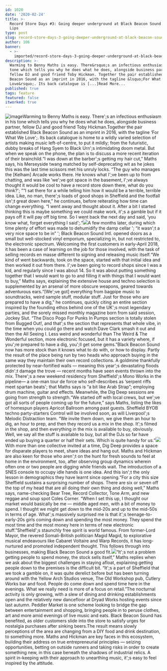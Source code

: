 ```yaml
---
id: 1028
date: '2020-02-24'
title: >-
  Record Store Days #3: Going deeper underground at Black Beacon Sound - Loose
  Lips
type: post
slug: record-store-days-3-going-deeper-underground-at-black-beacon-sound
author: 106
banner:
  - >-
    imported/record-store-days-3-going-deeper-underground-at-black-beacon-sound/image1028.jpeg
description: >-
  Warming to Benny Maths is easy. There&rsquo;s an infectious enthusiasm in his
  tone which tells you why he does what he does, alongside business partner,
  fellow DJ and good friend Toby Hickman. Together the pair established Black
  Beacon Sound as an imprint in 2016, with the tagline &lsquo;For What We
  Love&rsquo;. Its back catalogue is [...]Read More...
published: true
tags: feature
featured: false
itworked: true
---
```

![image](../imported/record-store-days-3-going-deeper-underground-at-black-beacon-sound/image1028.jpeg)Warming to Benny Maths is easy. There';s an infectious enthusiasm in his tone which tells you why he does what he does, alongside business partner, fellow DJ and good friend Toby Hickman.Together the pair established Black Beacon Sound as an imprint in 2016, with the tagline ‘For What We Love';. Its back catalogue is home to a wildly varied selection of artists making music left-of-centre, to put it mildly; from the futuristic, dubby breaks of Hang Syem to Black Urn';s intimidating doom metal. But when we speak on the phone, the plan is to discuss a more recent iteration of their brainchild.“I was down at the barber';s getting my hair cut,” Maths says, his Merseyside twang matched by self-deprecating wit as he jokes this was the last time scissors met his unruly locks. “The guy who manages the \[Kelham\] Arcade works there. He knows what I';ve been up to from chatting, and was like ‘we';ve got space in the basement, I';ve always thought it would be cool to have a record store down there, what do you think?'; ”“I sat there for a while telling him how it would be a terrible, terrible idea. Like, no man, there';s loads of good shops in Sheffield and the footfall isn';t great down here,” he continues, before reiterating how time can change everything. “I went away and thought about it. After a bit I started thinking this is maybe something we could make work, it';s a gamble but if it pays off it will pay off big time. So I went back the next day and said, ‘you know what, forget everything I said';.”![](/wp-content/uploads/live/img/wysiwyg/5e51167476a2e.PNG)A few months later, during which time plenty of effort was made to dehumidify the damp cellar '; “it wasn';t a very nice space to be in” '; Black Beacon Sound Intl. opened doors as a small but well-stocked vinyl emporium, specializing in, but not restricted to, the electronic spectrum. Welcoming the first customers in early-April 2018, it has been a case of learning on the job for those involved, with the task of selling records en masse different to signing and releasing music itself.“We kind of went backwards, took on the space, started with that initial idea and then worked it out from there. I';ve been going to record shops since I was a kid, and regularly since I was about 14. So it was about putting something together that I would want to go to and filling it with things that I would want to buy,” Maths says, explaining the extensive house and techno selection is supplemented by an arsenal of more obscure weapons, geared towards adventurous ears.“\[We';ve got\] everything from bagpipe music to soundtracks, weird sample stuff, modular stuff. Just for those who are prepared to have a dig,” he continues, quickly citing an entire section inspired by the founding ethos behind one of the UK';s most legendary parties, and the sorely missed monthly magazine born from said session, Jockey Slut. “The Disco Pogo For Punks In Pumps section is totally stolen from Bugged Out!, and that';s the section that represents that whole vibe, in the time when you could go there and watch Dave Clark smash it out and then the All Seeing I. Less weird and wonderful than The Weird & The Wonderful section, more electronic focused, but it has a variety where, if you';re prepared to have a dig, you';ll get some gems.”Black Beacon Sound now has more stock than it knows what to do with, or how to display. Partly the result of the place being run by two heads who approach buying in the same way they maintain their own record collections. A goldmine thankfully protected by near-fortified walls — meaning this year';s devastating floods didn';t damage the trove — recent months have seen events thrown into the mix. There';s a new weekend residency from Sheffield';s Mono Works in the pipeline— a one-man tour de force who self-describes as ‘serpent riffs meet spartan beats'; that Maths says is “a bit like Arab Strap”; employing drum machine, guitar and effects. Meanwhile, the Dig Deep sessions are going from strength to strength.“We started off with local crews, but we';ve got all sorts of people coming up for the future,” says Maths, listing the likes of homespun players Apricot Ballroom among past guests. Sheffield BYOB techno party-starters Control will be involved soon, as will Liverpool';s Melodic Distraction team. “We invite them down, we give them an hour to dig, an hour to prep, and then they record us a mix in the shop. It';s filmed in the shop, and then everything in the mix is available to buy, obviously. Well, we say all the stuff is available to buy, but all the DJs so far have ended up buying a quarter or half their sets. Which is quite handy for us.”![](/wp-content/uploads/live/img/wysiwyg/5e5116e8c9cc7.PNG)With more than one collective invited at a time, Dig Deep provides a space for disparate players to meet, share ideas and hang out. Maths and Hickman are also keen for those who aren';t on the hunt for fresh sounds to feel at home in the environment, too, after observing group dynamics wherein often one or two people are digging while friends wait. The introduction of a SNES console to occupy idle hands is one idea. And this isn';t the only lesson in demographics they have learnt since opening.“For a city this size Sheffield sustains a surprising number of shops. There are six or seven off the top of my head that are all doing their own thing and doing well,” Maths says, name-checking Bear Tree, Record Collector, Tone Arm, and new reggae and soup spot Coles Corner. “When I set this up, I thought our market would basically be me — middle aged men, with a bit of money to spend. I thought we might get down to the mid-20s and up to the mid-50s in terms of age. What';s massively surprised me is that it';s teenage-to-early-20s girls coming down and spending the most money. They spend the most time and the most money here in terms of new electronic stuff.”Sheffield';s staunchly free spirit is world famous. From former-Lord Mayor, the revered Somali-British politician Magid Magid, to explorative musical endeavours like Cabaret Voltaire and Warp Records, it has long-nurtured and promoted independent thought. This follows through into businesses, making Black Beacon Sound a good fit.![](/wp-content/uploads/live/img/wysiwyg/5e51173a70de2.PNG)“It';s not a problem getting people to spend money, the stock sells itself,” Maths replies when we ask about the biggest challenges in staying afloat, explaining getting people down to the premises is the difficult bit. “It';s a part of Sheffield that we took a gamble on, it was quite derelict before but has been turning around with the Yellow Arch Studios venue, The Old Workshop pub, Cutlery Works bar and food. People do come down and spend time here in the evenings. What we really need is more of a focus on retail.”The nocturnal activity is only growing, with a slew of dining and drinking establishments open and the relatively new dancefloor at Dryad Works hosting events since last autumn. Peddler Market is one scheme looking to bridge the gap between entertainment and shopping, bringing people in to peruse clothes, art and more amid evenings of live music and eats. Black Beacon Sound has benefited, as older customers slide into the store to satisfy urges for nostalgia purchases after sinking beers.The result means slowly perceptions of the area are changing from a DIY food and drink destination, to something more. Maths and Hickman are key faces in this ecosystem, building their address on true entrepreneurial principles — seizing opportunities, betting on outside runners and taking risks in order to create something new, in this case beneath the shadows of industrial relics. A spirit in-keeping with their approach to unearthing music, it';s easy to feel inspired by the attitude.